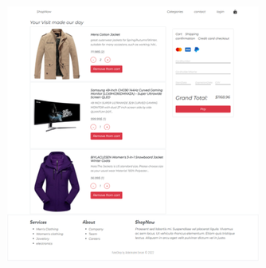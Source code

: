 <img src="https://github.com/Abdelmalek123-Ennani/ShopNow/blob/master/faksShop-awesome%20(1).png" alt="project_img" />
